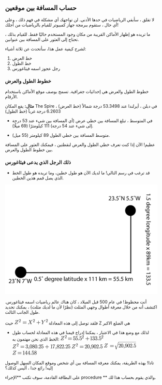 ## حساب المسافة بين موقعين

لا تقلق ، سأبقي الرياضيات في حدها الأدنى. لن تواجهك أي مشكلة في فهم ذلك ، وعلى أي حال ، ستقوم ببرمجة جهاز كمبيوتر للقيام بالرياضيات من أجلك!

ما تريده هو إظهار الأماكن القريبة من مكان وجود المستخدم حاليًا فقط. للقيام بذلك ، تحتاج إلى العثور على المسافة بين عنوانين.

لشرح كيفية عمل هذا، سأتحدث عن ثلاثة أشياء:
  1. خط العرض
  1. خط الطول
  1. رجل عجوز اسمه فيثاغورس

### خطوط الطول والعرض
خطوط الطول والعرض هي إحداثيات جغرافية. تسمح بوصف موقع الأماكن باستخدام الأرقام.

   **مثال:** يقع المكان The Spire في دبلن ، أيرلندا عند 53.3498 درجة شمالاً (خط العرض) ، 6.2603 درجة غرباً (خط الطول)

+ في المتوسط ، تبلغ المسافة بين خطي عرض (أي المسافة بين شيء عند 53 درجة إلى شيء عند 54 درجة) 111 كيلومترًا (69 ميلًا).

+ متوسط المسافة بين خطي الطول 89 كيلومتر (55 ميل).

عظيم!  الآن إذا كنت تعرف خطي الطول والعرض لنقطتين ، فيمكنك العثور على المسافة بين خطوط الطول والعرض.

### ذلك الرجل الذي يدعى فيثاغورس

+ قد ترغب في رسم التالي! ما لديك الآن هو طول خطين، وما تريده هو طول الخط الذي يصل قمم هذين الخطين.

![](images/latitudeLongitudeDiagram.png)

أنت محظوظ! في عام 500 قبل الميلاد ، كان هناك عالم رياضيات اسمه فيثاغورس. اكتشف أنه من خلال معرفة أطوال وجهي المثلث (نظرًا لأن ما لديك مثلث) ، يمكنك تحديد طول الجانب الثالث.

فلقد توصل إلى هذه المعادلة ![](images/pythagorasTheorem.png)  حيث Z هي الضلع الاكبر

+ لذلك مع وضع هذا في الاعتبار ، يمكننا إدراج قيمنا في هذه المعادلة لحساب طول الخط الذي نحن مهتمون به: ![](images/pythagorasTheorem1.png) ![](images/pythagorasTheorem2.png) ![](images/pythagorasTheorem3.png) ![](images/pythagorasTheorem4.png) ![](images/pythagorasTheorem5.png)

تادا! بهذه الطريقة، يمكنك معرفة المسافة بين أي شخص وموقع المكان السهل الوصول إليه! رائع جدا ، أليس كذلك؟

على البطاقة القادمة، سوف تكتب **الإجراء procedure ** والذي يقوم بحساب هذا لك.
